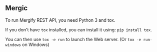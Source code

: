 Mergic
------

To run Mergify REST API, you need Python 3 and tox.

If you don't have `tox` installed, you can install it using: `pip install tox`.

You can then use `tox -e run` to launch the Web server. (Or `tox -e run-windows` on Windows)
